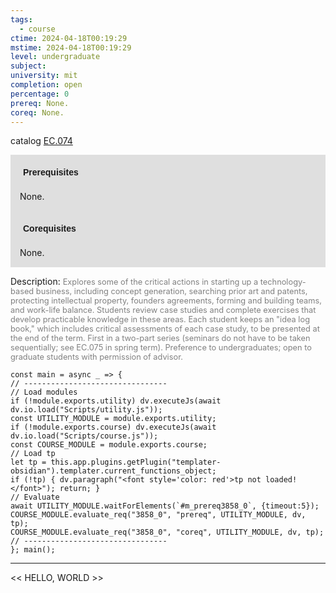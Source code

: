 ```yaml
---
tags:
  - course
ctime: 2024-04-18T00:19:29
mstime: 2024-04-18T00:19:29
level: undergraduate
subject: 
university: mit
completion: open
percentage: 0
prereq: None.
coreq: None.
---
```


catalog [EC.074](http://student.mit.edu/catalog/mECa.html#EC.074)

<span style="display: block; padding: 15px; background-color: rgb(100, 100, 100, 0.2);"><font id="m_prereq3858_0" style="display: block; font-family: Arial, sans-serif; font-weight: bold; padding: 5px">Prerequisites</font><br><span id="prereq3858_0">None.</span></span>
<span style="display: block; padding: 15px; background-color: rgb(100, 100, 100, 0.2);"><font id="m_coreq3858_0" style="display: block; font-family: Arial, sans-serif; font-weight: bold; padding: 5px">Corequisites</font><br><span id="coreq3858_0">None.</span></span>

<font style="">Description:</font>
<font style="color: grey; font-size: 0.8rem;">Explores some of the critical actions in starting up a technology-based business, including concept generation, searching prior art and patents, protecting intellectual property, founders agreements, forming and building teams, and work-life balance. Students review case studies and complete exercises that develop practicable knowledge in these areas.  Each student keeps an "idea log book," which includes critical assessments of each case study, to be presented at the end of the term. First in a two-part series (seminars do not have to be taken sequentially; see EC.075 in spring term). Preference to undergraduates; open to graduate students with permission of advisor.</font>

```dataviewjs
const main = async _ => {
// --------------------------------
// Load modules
if (!module.exports.utility) dv.executeJs(await dv.io.load("Scripts/utility.js"));
const UTILITY_MODULE = module.exports.utility;
if (!module.exports.course) dv.executeJs(await dv.io.load("Scripts/course.js"));
const COURSE_MODULE = module.exports.course;
// Load tp
let tp = this.app.plugins.getPlugin("templater-obsidian").templater.current_functions_object;
if (!tp) { dv.paragraph("<font style='color: red'>tp not loaded!</font>"); return; }
// Evaluate
await UTILITY_MODULE.waitForElements(`#m_prereq3858_0`, {timeout:5});
COURSE_MODULE.evaluate_req("3858_0", "prereq", UTILITY_MODULE, dv, tp);
COURSE_MODULE.evaluate_req("3858_0", "coreq", UTILITY_MODULE, dv, tp);
// --------------------------------
}; main();
```

---

<< HELLO, WORLD >>
